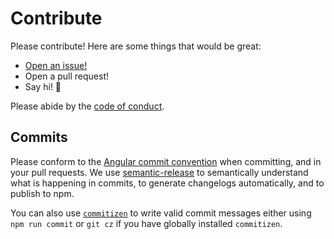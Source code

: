 # Contribute

Please contribute! Here are some things that would be great:

- [Open an issue!](https://github.com/mntnr/name-your-contributors/issues/new)
- Open a pull request!
- Say hi! 👋

Please abide by the [code of conduct](CODE_OF_CONDUCT.md).

## Commits

Please conform to the [Angular commit convention](https://github.com/angular/angular.js/blob/master/DEVELOPERS.md#-git-commit-guidelines) when committing, and in your pull requests. We use [semantic-release](https://github.com/semantic-release/semantic-release) to semantically understand what is happening in commits, to generate changelogs automatically, and to publish to npm.

You can also use [`commitizen`](https://github.com/commitizen/cz-cli) to write valid commit messages either using `npm run commit` or `git cz` if you have globally installed `commitizen`.
